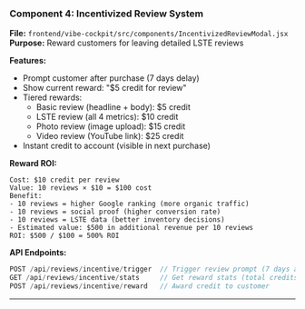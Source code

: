 ### **Component 4: Incentivized Review System**

**File:** `frontend/vibe-cockpit/src/components/IncentivizedReviewModal.jsx`
**Purpose:** Reward customers for leaving detailed LSTE reviews

**Features:**

- Prompt customer after purchase (7 days delay)
- Show current reward: "$5 credit for review"
- Tiered rewards:
  - Basic review (headline + body): $5 credit
  - LSTE review (all 4 metrics): $10 credit
  - Photo review (image upload): $15 credit
  - Video review (YouTube link): $25 credit
- Instant credit to account (visible in next purchase)

**Reward ROI:**

```
Cost: $10 credit per review
Value: 10 reviews × $10 = $100 cost
Benefit:
- 10 reviews = higher Google ranking (more organic traffic)
- 10 reviews = social proof (higher conversion rate)
- 10 reviews = LSTE data (better inventory decisions)
- Estimated value: $500 in additional revenue per 10 reviews
ROI: $500 / $100 = 500% ROI
```

**API Endpoints:**

```javascript
POST /api/reviews/incentive/trigger  // Trigger review prompt (7 days after purchase)
GET /api/reviews/incentive/stats     // Get reward stats (total credits given)
POST /api/reviews/incentive/reward   // Award credit to customer
```

---
